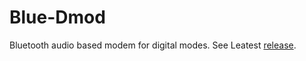 # Blue-Dmod
Bluetooth audio based modem for digital modes.
See Leatest [release](https://github.com/uhpowerup/Blue-Dmod/releases).
